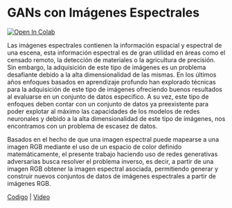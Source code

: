 # GANs con Imágenes Espectrales

[![Open In Colab](https://colab.research.google.com/assets/colab-badge.svg)](https://colab.research.google.com/github/bemc22/spectral-gans/blob/main/notebooks/train.ipynb)

Las imágenes espectrales contienen la información espacial y espectral de una escena, esta información espectral es de gran utilidad en áreas como el censado remoto, la detección de materiales o la agricultura de precisión. Sin embargo, la adquisición de este tipo de imágenes es un problema desafiante debido a la alta dimensionalidad de las mismas. En los últimos años enfoques basados en aprendizaje profundo han explorado técnicas para la adquisición de este tipo de imágenes ofreciendo buenos resultados al evaluarse en un conjunto de datos especifico. A su vez, este tipo de enfoques deben contar con un conjunto de datos ya preexistente para poder explotar al máximo las capacidades de los modelos de redes neuronales y debido a la alta dimensionalidad de este tipo de imágenes, nos encontramos con un problema de escasez de datos. 

Basados en el hecho de que una imagen espectral puede mapearse a una imagen RGB mediante el uso de un espacio de color definido matemáticamente, el presente trabajo haciendo uso de redes generativas adversarias busca resolver el problema inverso, es decir, a partir de una imagen RGB obtener la imagen espectral asociada, permitiendo generar y construir nuevos conjuntos de datos de imágenes espectrales a partir de imágenes RGB.

[Codigo](https://github.com/bemc22/spectral-gans) | [Video](https://drive.google.com/file/d/1n8R0v5nHzd50XxuVdNP4iFXYuNrLz5oO/view?usp=sharing)
